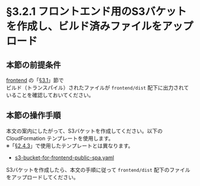 # §3.2.1 フロントエンド用のS3バケットを作成し、ビルド済みファイルをアップロード

## 本節の前提条件

[frontend](../../../frontend/README.md) の「[§3.1](../../../frontend/README.md#31-フロントエンドの設定を変更してビルド)」節で  
ビルド（トランスパイル）されたファイルが `frontend/dist` 配下に出力されていることを確認しておいてください。

## 本節の操作手順

本文の案内にしたがって、S3バケットを作成してください。以下の CloudFormation テンプレートを使用します。  
※「[§2.4.3](../1-create-s3-for-appzip/README.md#243-アプリ一式をzipで格納するs3バケットの作成)」で使用したテンプレートとは異なります。

* [s3-bucket-for-frontend-public-spa.yaml](./s3-bucket-for-frontend-public-spa.yaml)

S3バケットを作成したら、本文の手順に従って `frontend/dist` 配下のファイルをアップロードしてください。


